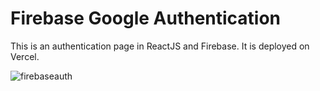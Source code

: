 # Firebase Google Authentication

This is an authentication page in ReactJS and Firebase. It is deployed on Vercel.

![firebaseauth](https://user-images.githubusercontent.com/71913145/231872160-bc4d1264-054f-42af-bdae-b765a7f3278d.png)
